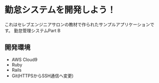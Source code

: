 # 勤怠システムを開発しよう！

これはセレブエンジニアサロンの教材で作られたサンプルアプリケーションです。
勤怠管理システムPart B

## 開発環境

* AWS Cloud9
* Ruby
* Rails
* Git(HTTPSからSSH通信へ変更)